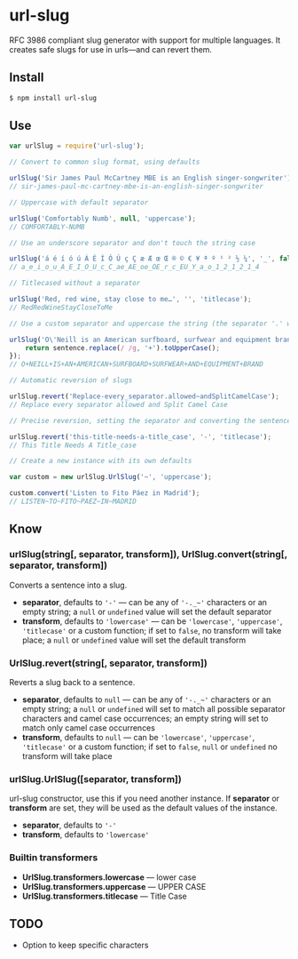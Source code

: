 # url-slug

RFC 3986 compliant slug generator with support for multiple languages. It creates safe slugs for use in urls—and can revert them.

## Install

```bash
$ npm install url-slug
```

## Use

```js
var urlSlug = require('url-slug');

// Convert to common slug format, using defaults

urlSlug('Sir James Paul McCartney MBE is an English singer-songwriter');
// sir-james-paul-mc-cartney-mbe-is-an-english-singer-songwriter

// Uppercase with default separator

urlSlug('Comfortably Numb', null, 'uppercase');
// COMFORTABLY-NUMB

// Use an underscore separator and don't touch the string case

urlSlug('á é í ó ú Á É Í Ó Ú ç Ç æ Æ œ Œ ® © € ¥ ª º ¹ ² ½ ¼', '_', false);
// a_e_i_o_u_A_E_I_O_U_c_C_ae_AE_oe_OE_r_c_EU_Y_a_o_1_2_1_2_1_4

// Titlecased without a separator

urlSlug('Red, red wine, stay close to me…', '', 'titlecase');
// RedRedWineStayCloseToMe

// Use a custom separator and uppercase the string (the separator '.' was ignored, because spaces were replaced)

urlSlug('O\'Neill is an American surfboard, surfwear and equipment brand', '.', function (sentence) {
    return sentence.replace(/ /g, '+').toUpperCase();
});
// O+NEILL+IS+AN+AMERICAN+SURFBOARD+SURFWEAR+AND+EQUIPMENT+BRAND

// Automatic reversion of slugs

urlSlug.revert('Replace-every_separator.allowed~andSplitCamelCase');
// Replace every separator allowed and Split Camel Case

// Precise reversion, setting the separator and converting the sentence to title case

urlSlug.revert('this-title-needs-a-title_case', '-', 'titlecase');
// This Title Needs A Title_case

// Create a new instance with its own defaults

var custom = new urlSlug.UrlSlug('~', 'uppercase');

custom.convert('Listen to Fito Páez in Madrid');
// LISTEN~TO~FITO~PAEZ~IN~MADRID
```

## Know

### urlSlug(string[, separator, transform]), UrlSlug.convert(string[, separator, transform])

Converts a sentence into a slug.

- __separator__, defaults to `'-'` — can be any of `'-._~'` characters or an empty string; a `null` or `undefined` value will set the default separator
- __transform__, defaults to `'lowercase'` — can be `'lowercase'`, `'uppercase'`, `'titlecase'` or a custom function; if set to `false`, no transform will take place; a `null` or `undefined` value will set the default transform

### UrlSlug.revert(string[, separator, transform])

Reverts a slug back to a sentence.

- __separator__, defaults to `null` — can be any of `'-._~'` characters or an empty string; a `null` or `undefined` will set to match all possible separator characters and camel case occurrences; an empty string will set to match only camel case occurrences
- __transform__, defaults to `null` — can be `'lowercase'`, `'uppercase'`, `'titlecase'` or a custom function; if set to `false`, `null` or `undefined` no transform will take place

### urlSlug.UrlSlug([separator, transform])

url-slug constructor, use this if you need another instance. If __separator__ or __transform__ are set, they will be used as the default values of the instance.

- __separator__, defaults to `'-'`
- __transform__, defaults to `'lowercase'`

### Builtin transformers

- __UrlSlug.transformers.lowercase__ — lower case
- __UrlSlug.transformers.uppercase__ — UPPER CASE
- __UrlSlug.transformers.titlecase__ — Title Case

## TODO

- Option to keep specific characters
